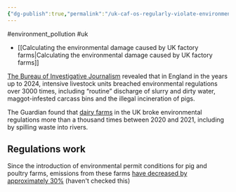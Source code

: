 ```yaml
---
{"dg-publish":true,"permalink":"/uk-caf-os-regularly-violate-environmental-regulations/","tags":["#environment_pollution","#uk"],"created":"2025-10-23T17:42:42.996+01:00","updated":"2025-10-23T18:06:08.653+01:00"}
---
```


#environment_pollution #uk 

- [[Calculating the environmental damage caused by UK factory farms\|Calculating the environmental damage caused by UK factory farms]]

[The Bureau of Investigative Journalism](https://www.thebureauinvestigates.com/stories/2024-04-29/fields-of-filth-factory-farms-committing-thousands-of-environmental-breaches/) revealed that in England in the years up to 2024, intensive livestock units breached environmental regulations over 3000 times, including “routine” discharge of slurry and dirty water, maggot-infested carcass bins and the illegal incineration of pigs.

The Guardian found that [dairy farms](https://www.theguardian.com/environment/2024/apr/19/most-uk-dairy-farms-ignoring-pollution-rules-as-manure-spews-into-rivers) in the UK broke environmental regulations more than a thousand times between 2020 and 2021, including by spilling waste into rivers.

## Regulations work
Since the introduction of environmental permit conditions for pig and poultry farms, emissions from these farms [have decreased by approximately 30%](https://assets.publishing.service.gov.uk/media/64a6d9c1c531eb000c64fffa/environmental-improvement-plan-2023.pdf) (haven't checked this)